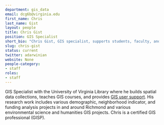 ```yaml
---
department: gis_data
email: dcg6b@virginia.edu
first_name: Chris
last_name: Gist
layout: people
title: Chris Gist
position: GIS Specialist
short_bio: "Chris Gist, GIS specialist, supports students, faculty, and staff with spatial information needs by building spatial data collections and teaching GIS tools. Ask him about bikes and rain barrels."
slug: chris-gist
status: current
twitter: adarwinian
website: None
people-category:
- staff
roles:
- staff
---
```


GIS Specialist with the University of Virginia Library where he builds spatial data collections, teaches GIS courses, and provides [GIS user support](http://guides.lib.virginia.edu/content.php?pid=62214). His research work includes various demographic, neighborhood indicator, and funding analysis projects in and around Richmond and various environmental science and humanities GIS projects. Chris is a certified GIS professional (GISP).
